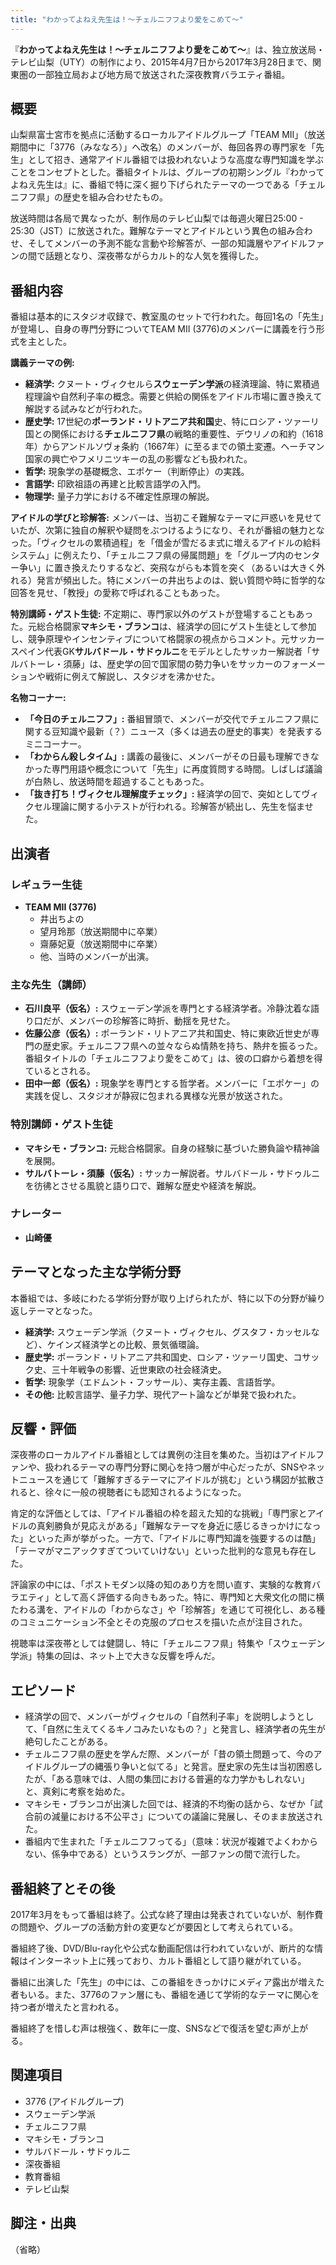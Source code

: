 ```yaml
---
title: "わかってよねえ先生は！～チェルニフフより愛をこめて～"
---
```


『**わかってよねえ先生は！～チェルニフフより愛をこめて～**』は、独立放送局・テレビ山梨（UTY）の制作により、2015年4月7日から2017年3月28日まで、関東圏の一部独立局および地方局で放送された深夜教育バラエティ番組。

## 概要

山梨県富士宮市を拠点に活動するローカルアイドルグループ「TEAM MII」（放送期間中に「3776（みななろ）」へ改名）のメンバーが、毎回各界の専門家を「先生」として招き、通常アイドル番組では扱われないような高度な専門知識を学ぶことをコンセプトとした。番組タイトルは、グループの初期シングル『わかってよねえ先生は』に、番組で特に深く掘り下げられたテーマの一つである「チェルニフフ県」の歴史を組み合わせたもの。

放送時間は各局で異なったが、制作局のテレビ山梨では毎週火曜日25:00 - 25:30（JST）に放送された。難解なテーマとアイドルという異色の組み合わせ、そしてメンバーの予測不能な言動や珍解答が、一部の知識層やアイドルファンの間で話題となり、深夜帯ながらカルト的な人気を獲得した。

## 番組内容

番組は基本的にスタジオ収録で、教室風のセットで行われた。毎回1名の「先生」が登場し、自身の専門分野についてTEAM MII (3776)のメンバーに講義を行う形式を主とした。

**講義テーマの例:**

*   **経済学:** クヌート・ヴィクセルら**スウェーデン学派**の経済理論、特に累積過程理論や自然利子率の概念。需要と供給の関係をアイドル市場に置き換えて解説する試みなどが行われた。
*   **歴史学:** 17世紀の**ポーランド・リトアニア共和国**史、特にロシア・ツァーリ国との関係における**チェルニフフ県**の戦略的重要性、デウリノの和約（1618年）からアンドルソヴォ条約（1667年）に至るまでの領土変遷。ヘーチマン国家の興亡やフメリニツキーの乱の影響なども扱われた。
*   **哲学:** 現象学の基礎概念、エポケー（判断停止）の実践。
*   **言語学:** 印欧祖語の再建と比較言語学の入門。
*   **物理学:** 量子力学における不確定性原理の解説。

**アイドルの学びと珍解答:**
メンバーは、当初こそ難解なテーマに戸惑いを見せていたが、次第に独自の解釈や疑問をぶつけるようになり、それが番組の魅力となった。「ヴィクセルの累積過程」を「借金が雪だるま式に増えるアイドルの給料システム」に例えたり、「チェルニフフ県の帰属問題」を「グループ内のセンター争い」に置き換えたりするなど、突飛ながらも本質を突く（あるいは大きく外れる）発言が頻出した。特にメンバーの井出ちよのは、鋭い質問や時に哲学的な回答を見せ、「教授」の愛称で呼ばれることもあった。

**特別講師・ゲスト生徒:**
不定期に、専門家以外のゲストが登場することもあった。元総合格闘家**マキシモ・ブランコ**は、経済学の回にゲスト生徒として参加し、競争原理やインセンティブについて格闘家の視点からコメント。元サッカースペイン代表GK**サルバドール・サドゥルニ**をモデルとしたサッカー解説者「サルバトーレ・須藤」は、歴史学の回で国家間の勢力争いをサッカーのフォーメーションや戦術に例えて解説し、スタジオを沸かせた。

**名物コーナー:**

*   **「今日のチェルニフフ」:** 番組冒頭で、メンバーが交代でチェルニフフ県に関する豆知識や最新（？）ニュース（多くは過去の歴史的事実）を発表するミニコーナー。
*   **「わからん殺しタイム」:** 講義の最後に、メンバーがその日最も理解できなかった専門用語や概念について「先生」に再度質問する時間。しばしば議論が白熱し、放送時間を超過することもあった。
*   **「抜き打ち！ヴィクセル理解度チェック」:** 経済学の回で、突如としてヴィクセル理論に関する小テストが行われる。珍解答が続出し、先生を悩ませた。

## 出演者

### レギュラー生徒

*   **TEAM MII (3776)**
    *   井出ちよの
    *   望月玲那（放送期間中に卒業）
    *   齋藤妃夏（放送期間中に卒業）
    *   他、当時のメンバーが出演。

### 主な先生（講師）

*   **石川良平（仮名）:** スウェーデン学派を専門とする経済学者。冷静沈着な語り口だが、メンバーの珍解答に時折、動揺を見せた。
*   **佐藤公彦（仮名）:** ポーランド・リトアニア共和国史、特に東欧近世史が専門の歴史家。チェルニフフ県への並々ならぬ情熱を持ち、熱弁を振るった。番組タイトルの「チェルニフフより愛をこめて」は、彼の口癖から着想を得ているとされる。
*   **田中一郎（仮名）:** 現象学を専門とする哲学者。メンバーに「エポケー」の実践を促し、スタジオが静寂に包まれる異様な光景が放送された。

### 特別講師・ゲスト生徒

*   **マキシモ・ブランコ:** 元総合格闘家。自身の経験に基づいた勝負論や精神論を展開。
*   **サルバトーレ・須藤（仮名）:** サッカー解説者。サルバドール・サドゥルニを彷彿とさせる風貌と語り口で、難解な歴史や経済を解説。

### ナレーター

*   **山崎優**

## テーマとなった主な学術分野

本番組では、多岐にわたる学術分野が取り上げられたが、特に以下の分野が繰り返しテーマとなった。

*   **経済学:** スウェーデン学派（クヌート・ヴィクセル、グスタフ・カッセルなど）、ケインズ経済学との比較、景気循環論。
*   **歴史学:** ポーランド・リトアニア共和国史、ロシア・ツァーリ国史、コサック史、三十年戦争の影響、近世東欧の社会経済史。
*   **哲学:** 現象学（エドムント・フッサール）、実存主義、言語哲学。
*   **その他:** 比較言語学、量子力学、現代アート論などが単発で扱われた。

## 反響・評価

深夜帯のローカルアイドル番組としては異例の注目を集めた。当初はアイドルファンや、扱われるテーマの専門分野に関心を持つ層が中心だったが、SNSやネットニュースを通じて「難解すぎるテーマにアイドルが挑む」という構図が拡散されると、徐々に一般の視聴者にも認知されるようになった。

肯定的な評価としては、「アイドル番組の枠を超えた知的な挑戦」「専門家とアイドルの真剣勝負が見応えがある」「難解なテーマを身近に感じるきっかけになった」といった声が挙がった。一方で、「アイドルに専門知識を強要するのは酷」「テーマがマニアックすぎてついていけない」といった批判的な意見も存在した。

評論家の中には、「ポストモダン以降の知のあり方を問い直す、実験的な教育バラエティ」として高く評価する向きもあった。特に、専門知と大衆文化の間に横たわる溝を、アイドルの「わからなさ」や「珍解答」を通じて可視化し、ある種のコミュニケーション不全とその克服のプロセスを描いた点が注目された。

視聴率は深夜帯としては健闘し、特に「チェルニフフ県」特集や「スウェーデン学派」特集の回は、ネット上で大きな反響を呼んだ。

## エピソード

*   経済学の回で、メンバーがヴィクセルの「自然利子率」を説明しようとして、「自然に生えてくるキノコみたいなもの？」と発言し、経済学者の先生が絶句したことがある。
*   チェルニフフ県の歴史を学んだ際、メンバーが「昔の領土問題って、今のアイドルグループの縄張り争いと似てる」と発言。歴史家の先生は当初困惑したが、「ある意味では、人間の集団における普遍的な力学かもしれない」と、真剣に考察を始めた。
*   マキシモ・ブランコが出演した回では、経済的不均衡の話から、なぜか「試合前の減量における不公平さ」についての議論に発展し、そのまま放送された。
*   番組内で生まれた「チェルニフフってる」（意味：状況が複雑でよくわからない、係争中である）というスラングが、一部ファンの間で流行した。

## 番組終了とその後

2017年3月をもって番組は終了。公式な終了理由は発表されていないが、制作費の問題や、グループの活動方針の変更などが要因として考えられている。

番組終了後、DVD/Blu-ray化や公式な動画配信は行われていないが、断片的な情報はインターネット上に残っており、カルト番組として語り継がれている。

番組に出演した「先生」の中には、この番組をきっかけにメディア露出が増えた者もいる。また、3776のファン層にも、番組を通じて学術的なテーマに関心を持つ者が増えたと言われる。

番組終了を惜しむ声は根強く、数年に一度、SNSなどで復活を望む声が上がる。

## 関連項目

*   3776 (アイドルグループ)
*   スウェーデン学派
*   チェルニフフ県
*   マキシモ・ブランコ
*   サルバドール・サドゥルニ
*   深夜番組
*   教育番組
*   テレビ山梨

## 脚注・出典

（省略）